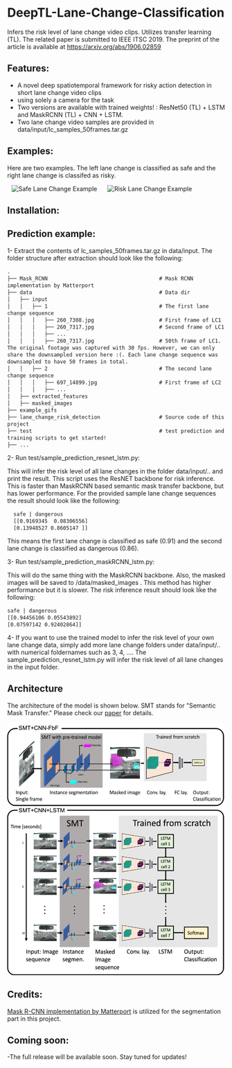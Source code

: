 # DeepTL-Lane-Change-Classification
Infers the risk level of lane change video clips. Utilizes transfer learning (TL). The related paper is submitted to IEEE ITSC 2019. The preprint of the article is available at https://arxiv.org/abs/1906.02859 


## Features: 
* A novel deep spatiotemporal framework for risky action detection in short lane change video clips
* using solely a camera for the task
* Two versions are available with trained weights! : ResNet50 (TL) + LSTM and MaskRCNN (TL) + CNN + LSTM.
* Two lane change video samples are provided in data/input/lc_samples_50frames.tar.gz 


## Examples:

Here are two examples. The left lane change is classified as safe and the right lane change is classifed as risky.


<img src="example_gifs/260.gif" title="Safe Lane Change Example" width="400" hspace="10"> <img src="example_gifs/697.gif" title="Risk Lane Change Example" width="400" hspace="10"> 

## Installation:


## Prediction example:

1- Extract the contents of lc_samples_50frames.tar.gz in data/input. The folder structure after extraction should look like the following:

    .
    ├── Mask_RCNN                                    # Mask RCNN implementation by Matterport
    ├── data                                         # Data dir
    │   ├── input 
    │   │   ├── 1                                    # The first lane change sequence
    │   │   │   ├── 260_7308.jpg                     # First frame of LC1
    │   │   │   ├── 260_7317.jpg                     # Second frame of LC1
    │   │   │   ├── ...      
    │   │   │   ├── 260_7317.jpg                     # 50th frame of LC1. The original footage was captured with 30 fps. However, we can only share the downsampled version here :(. Each lane change sequence was downsampled to have 50 frames in total.
    │   │   ├── 2                                    # The second lane change sequence
    │   │   │   ├── 697_14899.jpg                    # First frame of LC2
    │   │   │   ├── ...                
    │   ├── extracted_features                       
    │   ├── masked_images                      
    ├── example_gifs                    
    ├── lane_change_risk_detection                   # Source code of this project
    ├── test                                         # test prediction and training scripts to get started!
    ├── ...
 
2- Run test/sample_prediction_resnet_lstm.py:

This will infer the risk level of all lane changes in the folder  data/input/.. and print the result. This script uses the ResNET backbone for risk inference. This is faster than MaskRCNN based semantic mask transfer backbone, but has lower performance. For the provided sample lane change sequences the result should look like the following:

      
      safe | dangerous 
      [[0.9169345  0.08306556]
      [0.13948527 0.8605147 ]]

This means the first lane change is classified as safe (0.91) and the second lane change is classified as dangerous (0.86).

3- Run test/sample_prediction_maskRCNN_lstm.py:

This will do the same thing with the MaskRCNN backbone. Also, the masked images will be saved to /data/masked_images . This method has higher performance but it is slower. The risk inference result should look like the following:

    safe | dangerous 
    [[0.94456106 0.05543892]
    [0.07597142 0.92402864]]

4- If you want to use the trained model to infer the risk level of your own lane change data, simply add more lane change folders under data/input/.. with numerical foldernames such as 3, 4, .... The sample_prediction_resnet_lstm.py will infer the risk level of all lane changes in the input folder.

## Architecture
The architecture of the model is shown below. SMT stands for "Semantic Mask Transfer." Please check our [paper](https://arxiv.org/abs/1906.02859) for details.

<img src="example_gifs/architectures2.png" title="Model architecture"> 

## Credits:

[Mask R-CNN implementation by Matterport](https://github.com/matterport/Mask_RCNN) is utilized for the segmentation part in this project.

## Coming soon:

-The full release will be available soon. Stay tuned for updates!
